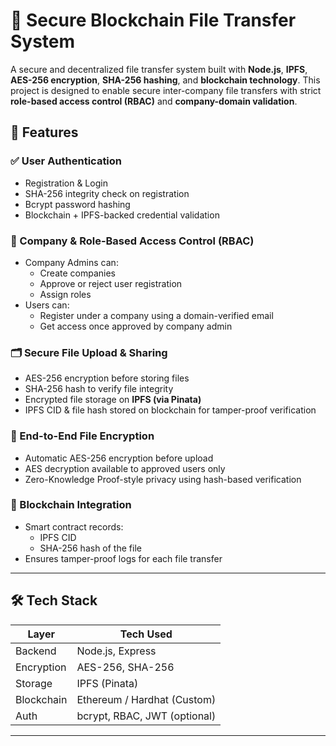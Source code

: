 # 🔐 Secure Blockchain File Transfer System

A secure and decentralized file transfer system built with **Node.js**, **IPFS**, **AES-256 encryption**, **SHA-256 hashing**, and **blockchain technology**. This project is designed to enable secure inter-company file transfers with strict **role-based access control (RBAC)** and **company-domain validation**.

## 🚀 Features

### ✅ User Authentication
- Registration & Login
- SHA-256 integrity check on registration
- Bcrypt password hashing
- Blockchain + IPFS-backed credential validation

### 🏢 Company & Role-Based Access Control (RBAC)
- Company Admins can:
  - Create companies
  - Approve or reject user registration
  - Assign roles
- Users can:
  - Register under a company using a domain-verified email
  - Get access once approved by company admin

### 🗂️ Secure File Upload & Sharing
- AES-256 encryption before storing files
- SHA-256 hash to verify file integrity
- Encrypted file storage on **IPFS (via Pinata)**
- IPFS CID & file hash stored on blockchain for tamper-proof verification

### 🔐 End-to-End File Encryption
- Automatic AES-256 encryption before upload
- AES decryption available to approved users only
- Zero-Knowledge Proof-style privacy using hash-based verification

### 📡 Blockchain Integration
- Smart contract records:
  - IPFS CID
  - SHA-256 hash of the file
- Ensures tamper-proof logs for each file transfer

---

## 🛠️ Tech Stack

| Layer       | Tech Used                     |
|-------------|-------------------------------|
| Backend     | Node.js, Express              |
| Encryption  | AES-256, SHA-256              |
| Storage     | IPFS (Pinata)                 |
| Blockchain  | Ethereum / Hardhat (Custom)   |
| Auth        | bcrypt, RBAC, JWT (optional)  |

---


